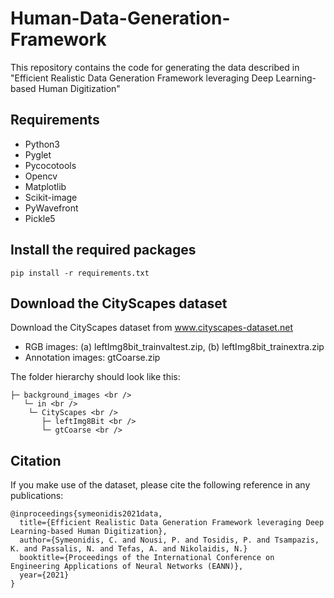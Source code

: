 # Human-Data-Generation-Framework
This repository contains the code for generating the data described in "Efficient Realistic Data Generation Framework leveraging Deep Learning-based Human Digitization"

## Requirements
* Python3
* Pyglet
* Pycocotools
* Opencv
* Matplotlib
* Scikit-image
* PyWavefront
* Pickle5


## Install the required packages
```
pip install -r requirements.txt
```

## Download the CityScapes dataset

Download the CityScapes dataset from www.cityscapes-dataset.net <br />
* RGB images: (a) leftImg8bit_trainvaltest.zip,  (b) leftImg8bit_trainextra.zip <br />
* Annotation images: gtCoarse.zip <br />

The folder hierarchy should look like this: <br />
```
├─ background_images <br />
   └─ in <br />
    └─ CityScapes <br />
       ├─ leftImg8Bit <br />
       └─ gtCoarse <br />
```
        
## Citation
If you make use of the dataset, please cite the following reference in any publications:
```
@inproceedings{symeonidis2021data,
  title={Efficient Realistic Data Generation Framework leveraging Deep Learning-based Human Digitization},
  author={Symeonidis, C. and Nousi, P. and Tosidis, P. and Tsampazis, K. and Passalis, N. and Tefas, A. and Nikolaidis, N.}
  booktitle={Proceedings of the International Conference on Engineering Applications of Neural Networks (EANN)},
  year={2021}
}
```
